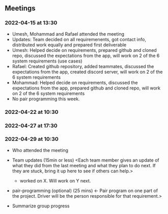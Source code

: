 ## Meetings


### 2022-04-15 at 13:30
- Umesh, Mohammad and Rafael attended the meeting
- Updates: Team decided on all requiremenents, got contact info, distributed work equally and prepared first deliverable
- Umesh: Helped decide on requirements, prepared github and cloned repo, discussed the expectations from the app, will work on 2 of the 6 system requirements (use cases)
- Rafael: Created github repository, added teammates, discussed the expectations from the app, created discord server, will work on 2 of the 6 system requirements
- Mohammad: Helped decide on requirements, discussed the expectations from the app, prepared github and cloned repo, will work on 2 of the 6 system requirements
- No pair programming this week.

### 2022-04-22 at 10:30
<meeting template would go here>
<only fill in template once you had the meeting>

### 2022-04-27 at 17:30
<meeting template would go here>
<only fill in template once you had the meeting>

### 2022-04-29 at 10:30
- Who attended the meeting
- Team updates (15min or less)
  <Each team member gives an update of what they did from the last meeting and what they plan to do next. If they are stuck, bring it up here to see if others can help.>
  - <name> worked on X. Will work on Y next. 

- pair-programming (optional) (25 mins)
  <- Pair program on one part of the project. Driver will be the person responsible for that requirement.>

- Summarize group progress
